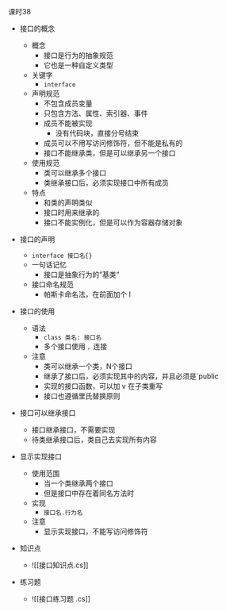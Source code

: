 
课时38

- 接口的概念
	- 概念
		- 接口是行为的抽象规范
		- 它也是一种自定义类型
	- 关键字
		- `interface`
	- 声明规范
		- 不包含成员变量
		- 只包含方法、属性、索引器、事件
		- 成员不能被实现
			- 没有代码块，直接分号结束
		- 成员可以不用写访问修饰符，但不能是私有的
		- 接口不能继承类，但是可以继承另一个接口
	- 使用规范
		- 类可以继承多个接口
		- 类继承接口后，必须实现接口中所有成员
	- 特点
		- 和类的声明类似
		- 接口时用来继承的
		- 接口不能实例化，但是可以作为容器存储对象
- 接口的声明
	- `interface 接口名{}`
	- 一句话记忆
		- 接口是抽象行为的”基类“
	- 接口命名规范
		- 帕斯卡命名法，在前面加个 I
- 接口的使用
	- 语法
		- `class 类名: 接口名`
		- 多个接口使用 `，`连接
	- 注意
		- 类可以继承一个类，N个接口
		- 继承了接口后，必须实现其中的内容，并且必须是`public
		- 实现的接口函数，可以加 v 在子类重写
		- 接口也遵循里氏替换原则
- 接口可以继承接口
	- 接口继承接口，不需要实现
	- 待类继承接口后，类自己去实现所有内容
- 显示实现接口
	- 使用范围
		- 当一个类继承两个接口
		- 但是接口中存在着同名方法时
	- 实现
		- `接口名.行为名`
	- 注意
		- 显示实现接口，不能写访问修饰符

- 知识点
	- ![[接口知识点.cs]]

- 练习题
	- ![[接口练习题 .cs]]